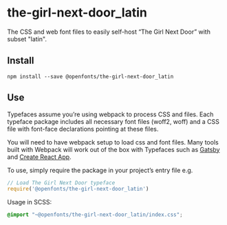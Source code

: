 
# the-girl-next-door_latin

The CSS and web font files to easily self-host “The Girl Next Door” with subset "latin".

## Install

`npm install --save @openfonts/the-girl-next-door_latin`

## Use

Typefaces assume you’re using webpack to process CSS and files. Each typeface
package includes all necessary font files (woff2, woff) and a CSS file with
font-face declarations pointing at these files.

You will need to have webpack setup to load css and font files. Many tools built
with Webpack will work out of the box with Typefaces such as [Gatsby](https://github.com/gatsbyjs/gatsby)
and [Create React App](https://github.com/facebookincubator/create-react-app).

To use, simply require the package in your project’s entry file e.g.

```javascript
// Load The Girl Next Door typeface
require('@openfonts/the-girl-next-door_latin')
```

Usage in SCSS:
```scss
@import "~@openfonts/the-girl-next-door_latin/index.css";
```
